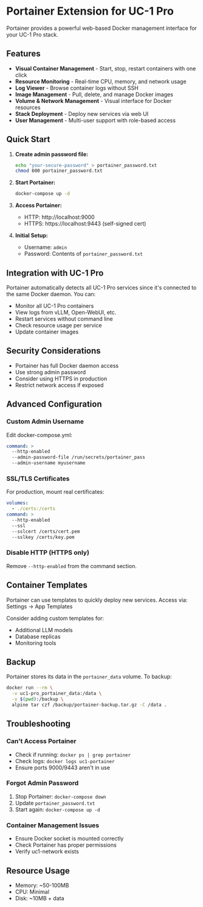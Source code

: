 # Portainer Extension for UC-1 Pro

Portainer provides a powerful web-based Docker management interface for your UC-1 Pro stack.

## Features

- **Visual Container Management** - Start, stop, restart containers with one click
- **Resource Monitoring** - Real-time CPU, memory, and network usage
- **Log Viewer** - Browse container logs without SSH
- **Image Management** - Pull, delete, and manage Docker images
- **Volume & Network Management** - Visual interface for Docker resources
- **Stack Deployment** - Deploy new services via web UI
- **User Management** - Multi-user support with role-based access

## Quick Start

1. **Create admin password file:**
   ```bash
   echo "your-secure-password" > portainer_password.txt
   chmod 600 portainer_password.txt
   ```

2. **Start Portainer:**
   ```bash
   docker-compose up -d
   ```

3. **Access Portainer:**
   - HTTP: http://localhost:9000
   - HTTPS: https://localhost:9443 (self-signed cert)

4. **Initial Setup:**
   - Username: `admin`
   - Password: Contents of `portainer_password.txt`

## Integration with UC-1 Pro

Portainer automatically detects all UC-1 Pro services since it's connected to the same Docker daemon. You can:

- Monitor all UC-1 Pro containers
- View logs from vLLM, Open-WebUI, etc.
- Restart services without command line
- Check resource usage per service
- Update container images

## Security Considerations

- Portainer has full Docker daemon access
- Use strong admin password
- Consider using HTTPS in production
- Restrict network access if exposed

## Advanced Configuration

### Custom Admin Username

Edit docker-compose.yml:
```yaml
command: >
  --http-enabled
  --admin-password-file /run/secrets/portainer_pass
  --admin-username myusername
```

### SSL/TLS Certificates

For production, mount real certificates:
```yaml
volumes:
  - ./certs:/certs
command: >
  --http-enabled
  --ssl
  --sslcert /certs/cert.pem
  --sslkey /certs/key.pem
```

### Disable HTTP (HTTPS only)

Remove `--http-enabled` from the command section.

## Container Templates

Portainer can use templates to quickly deploy new services. Access via:
Settings → App Templates

Consider adding custom templates for:
- Additional LLM models
- Database replicas
- Monitoring tools

## Backup

Portainer stores its data in the `portainer_data` volume. To backup:

```bash
docker run --rm \
  -v uc1-pro_portainer_data:/data \
  -v $(pwd):/backup \
  alpine tar czf /backup/portainer-backup.tar.gz -C /data .
```

## Troubleshooting

### Can't Access Portainer
- Check if running: `docker ps | grep portainer`
- Check logs: `docker logs uc1-portainer`
- Ensure ports 9000/9443 aren't in use

### Forgot Admin Password
1. Stop Portainer: `docker-compose down`
2. Update `portainer_password.txt`
3. Start again: `docker-compose up -d`

### Container Management Issues
- Ensure Docker socket is mounted correctly
- Check Portainer has proper permissions
- Verify uc1-network exists

## Resource Usage

- Memory: ~50-100MB
- CPU: Minimal
- Disk: ~10MB + data